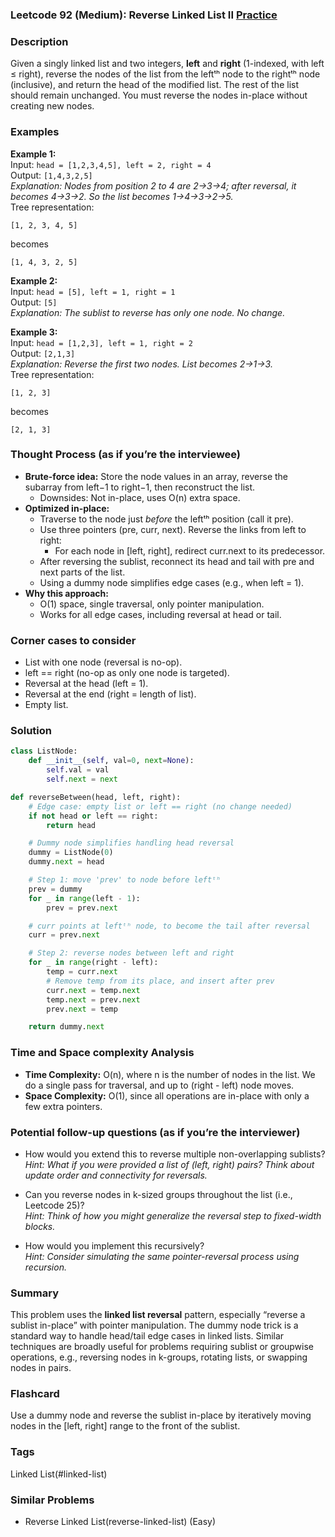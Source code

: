 ### Leetcode 92 (Medium): Reverse Linked List II [Practice](https://leetcode.com/problems/reverse-linked-list-ii)

### Description  
Given a singly linked list and two integers, **left** and **right** (1-indexed, with left ≤ right), reverse the nodes of the list from the leftᵗʰ node to the rightᵗʰ node (inclusive), and return the head of the modified list. The rest of the list should remain unchanged. You must reverse the nodes in-place without creating new nodes.

### Examples  

**Example 1:**  
Input: `head = [1,2,3,4,5], left = 2, right = 4`  
Output: `[1,4,3,2,5]`  
*Explanation: Nodes from position 2 to 4 are 2→3→4; after reversal, it becomes 4→3→2. So the list becomes 1→4→3→2→5.*  
Tree representation:
```
[1, 2, 3, 4, 5]
```
becomes
```
[1, 4, 3, 2, 5]
```

**Example 2:**  
Input: `head = [5], left = 1, right = 1`  
Output: `[5]`  
*Explanation: The sublist to reverse has only one node. No change.*

**Example 3:**  
Input: `head = [1,2,3], left = 1, right = 2`  
Output: `[2,1,3]`  
*Explanation: Reverse the first two nodes. List becomes 2→1→3.*  
Tree representation:
```
[1, 2, 3]
```
becomes
```
[2, 1, 3]
```

### Thought Process (as if you’re the interviewee)  
- **Brute-force idea:** Store the node values in an array, reverse the subarray from left−1 to right−1, then reconstruct the list.  
  - Downsides: Not in-place, uses O(n) extra space.
- **Optimized in-place:**  
  - Traverse to the node just *before* the leftᵗʰ position (call it pre).
  - Use three pointers (pre, curr, next). Reverse the links from left to right:
    - For each node in [left, right], redirect curr.next to its predecessor.
  - After reversing the sublist, reconnect its head and tail with pre and next parts of the list.
  - Using a dummy node simplifies edge cases (e.g., when left = 1).
- **Why this approach:**  
  - O(1) space, single traversal, only pointer manipulation.  
  - Works for all edge cases, including reversal at head or tail.

### Corner cases to consider  
- List with one node (reversal is no-op).
- left == right (no-op as only one node is targeted).
- Reversal at the head (left = 1).
- Reversal at the end (right = length of list).
- Empty list.

### Solution

```python
class ListNode:
    def __init__(self, val=0, next=None):
        self.val = val
        self.next = next

def reverseBetween(head, left, right):
    # Edge case: empty list or left == right (no change needed)
    if not head or left == right:
        return head

    # Dummy node simplifies handling head reversal
    dummy = ListNode(0)
    dummy.next = head

    # Step 1: move 'prev' to node before leftᵗʰ
    prev = dummy
    for _ in range(left - 1):
        prev = prev.next

    # curr points at leftᵗʰ node, to become the tail after reversal
    curr = prev.next

    # Step 2: reverse nodes between left and right
    for _ in range(right - left):
        temp = curr.next
        # Remove temp from its place, and insert after prev
        curr.next = temp.next
        temp.next = prev.next
        prev.next = temp

    return dummy.next
```

### Time and Space complexity Analysis  

- **Time Complexity:** O(n), where n is the number of nodes in the list. We do a single pass for traversal, and up to (right - left) node moves.
- **Space Complexity:** O(1), since all operations are in-place with only a few extra pointers.

### Potential follow-up questions (as if you’re the interviewer)  

- How would you extend this to reverse multiple non-overlapping sublists?  
  *Hint: What if you were provided a list of (left, right) pairs? Think about update order and connectivity for reversals.*

- Can you reverse nodes in k-sized groups throughout the list (i.e., Leetcode 25)?  
  *Hint: Think of how you might generalize the reversal step to fixed-width blocks.*

- How would you implement this recursively?  
  *Hint: Consider simulating the same pointer-reversal process using recursion.*

### Summary
This problem uses the **linked list reversal** pattern, especially “reverse a sublist in-place” with pointer manipulation. The dummy node trick is a standard way to handle head/tail edge cases in linked lists. Similar techniques are broadly useful for problems requiring sublist or groupwise operations, e.g., reversing nodes in k-groups, rotating lists, or swapping nodes in pairs.


### Flashcard
Use a dummy node and reverse the sublist in-place by iteratively moving nodes in the [left, right] range to the front of the sublist.

### Tags
Linked List(#linked-list)

### Similar Problems
- Reverse Linked List(reverse-linked-list) (Easy)